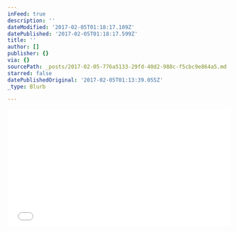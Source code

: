 ```yaml
---
inFeed: true
description: ''
dateModified: '2017-02-05T01:18:17.109Z'
datePublished: '2017-02-05T01:18:17.599Z'
title: ''
author: []
publisher: {}
via: {}
sourcePath: _posts/2017-02-05-776a5133-29fd-40d2-988c-f5cbc9e864a5.md
starred: false
datePublishedOriginal: '2017-02-05T01:13:39.055Z'
_type: Blurb

---
```

<iframe height='265' scrolling='no' title='Animated Avatar' src='//codepen.io/Trangbnguyen/embed/bZjdkp/?height=265&theme-id=light&default-tab=css,result&embed-version=2' frameborder='no' allowtransparency='true' allowfullscreen='true' style='width: 100%;'>See the Pen <a href='http://codepen.io/Trangbnguyen/pen/bZjdkp/'>Animated Avatar</a> by Trang B. Nguyen (<a href='http://codepen.io/Trangbnguyen'>@Trangbnguyen</a>) on <a href='http://codepen.io'>CodePen</a>.
    </iframe>